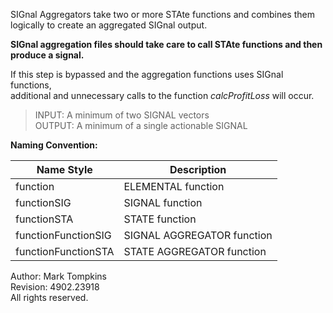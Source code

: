 SIGnal Aggregators take two or more STAte functions and combines them logically to create an aggregated SIGnal output.

**SIGnal aggregation files should take care to call STAte functions and then produce a signal.**

If this step is bypassed and the aggregation functions uses SIGnal functions,  
additional and unnecessary calls to the function *calcProfitLoss* will occur.

>INPUT:	A minimum of two SIGNAL vectors  
>OUTPUT:	A minimum of a single actionable SIGNAL

**Naming Convention:**  

| Name Style | Description |
| ---------- | ----------- |
|function|ELEMENTAL function| 
|functionSIG|SIGNAL function|
|functionSTA|STATE function|
|functionFunctionSIG|SIGNAL AGGREGATOR function|
|functionFunctionSTA|STATE AGGREGATOR function|  

Author:			Mark Tompkins  
Revision:		4902.23918  
All rights reserved.
